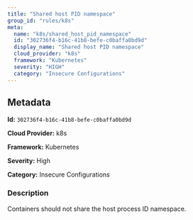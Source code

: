 ```yaml
---
title: "Shared host PID namespace"
group_id: "rules/k8s"
meta:
  name: "k8s/shared_host_pid_namespace"
  id: "302736f4-b16c-41b8-befe-c0baffa0bd9d"
  display_name: "Shared host PID namespace"
  cloud_provider: "k8s"
  framework: "Kubernetes"
  severity: "HIGH"
  category: "Insecure Configurations"
---
```

## Metadata

**Id:** `302736f4-b16c-41b8-befe-c0baffa0bd9d`

**Cloud Provider:** k8s

**Framework:** Kubernetes

**Severity:** High

**Category:** Insecure Configurations

### Description

 Containers should not share the host process ID namespace.
